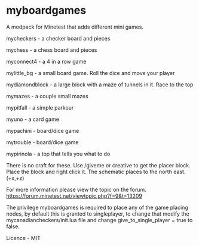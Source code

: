 # myboardgames

A modpack for Minetest that adds different mini games.

mycheckers - a checker board and pieces

mychess - a chess board and pieces

myconnect4 - a 4 in a row game

mylittle_bg - a small board game. Roll the dice and move your player

mydiamondblock - a large block with a maze of tunnels in it. Race to the top

mymazes - a couple small mazes

mypitfall - a simple parkour 

myuno - a card game

mypachini - board/dice game

mytrouble - board/dice game

mypirinola - a top that tells you what to do

There is no craft for these. Use /giveme or creative to get the placer block.
Place the block and right click it. The schematic places to the north east.(+x,+z)

For more information please view the topic on the forum. https://forum.minetest.net/viewtopic.php?f=9&t=13209

The privilege myboardgames is required to place any of the game placing nodes, by default this is granted to singleplayer, to change that modify the mycanadiancheckers/init.lua file and change give_to_single_player = true to false.


Licence - MIT
